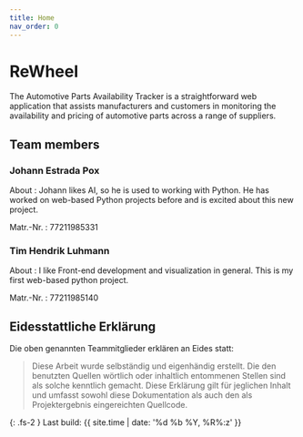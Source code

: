 ```yaml
---
title: Home
nav_order: 0
---
```


# ReWheel

The Automotive Parts Availability Tracker is a straightforward web application that assists manufacturers and customers in monitoring the availability and pricing of automotive parts across a range of suppliers. 

## Team members

### Johann Estrada Pox

About
: Johann likes AI, so he is used to working with Python. He has worked on web-based Python projects before and is excited about this new project.

Matr.-Nr.
: 77211985331

### Tim Hendrik Luhmann

About
: I like Front-end development and visualization in general. This is my first web-based python project.

Matr.-Nr.
: 77211985140

## Eidesstattliche Erklärung

Die oben genannten Teammitglieder erklären an Eides statt:

> Diese Arbeit wurde selbständig und eigenhändig erstellt. Die den benutzten Quellen wörtlich oder inhaltlich entommenen Stellen sind als solche kenntlich gemacht. Diese Erklärung gilt für jeglichen Inhalt und umfasst sowohl diese Dokumentation als auch den als Projektergebnis eingereichten Quellcode.

{: .fs-2 }
Last build: {{ site.time | date: '%d %b %Y, %R%:z' }}
